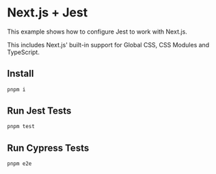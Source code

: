 # Next.js + Jest

This example shows how to configure Jest to work with Next.js.

This includes Next.js' built-in support for Global CSS, CSS Modules and TypeScript.

## Install

```bash
pnpm i
```

## Run Jest Tests

```bash
pnpm test
```

## Run Cypress Tests

```bash
pnpm e2e
```